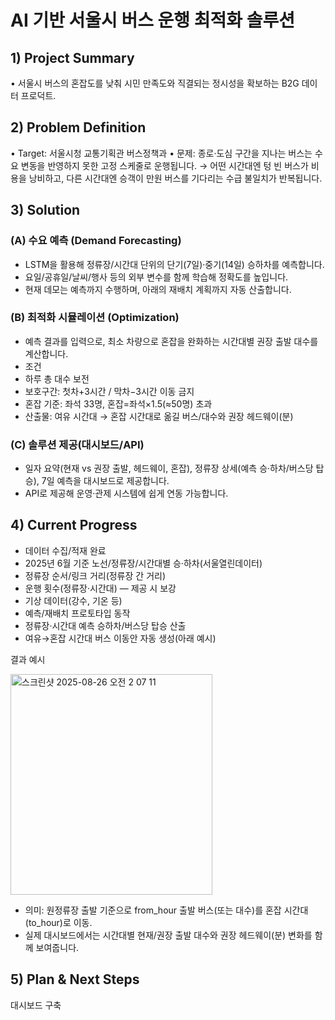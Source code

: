 # AI 기반 서울시 버스 운행 최적화 솔루션

## 1) Project Summary
•	서울시 버스의 혼잡도를 낮춰 시민 만족도와 직결되는 정시성을 확보하는 B2G 데이터 프로덕트.

## 2) Problem Definition
•	Target: 서울시청 교통기획관 버스정책과
•	문제: 종로·도심 구간을 지나는 버스는 수요 변동을 반영하지 못한 고정 스케줄로 운행됩니다.
→ 어떤 시간대엔 텅 빈 버스가 비용을 낭비하고, 다른 시간대엔 승객이 만원 버스를 기다리는 수급 불일치가 반복됩니다.

## 3) Solution

### (A) 수요 예측 (Demand Forecasting)

- LSTM을 활용해 정류장/시간대 단위의 단기(7일)·중기(14일) 승하차를 예측합니다.
- 요일/공휴일/날씨/행사 등의 외부 변수를 함께 학습해 정확도를 높입니다.
- 현재 데모는 예측까지 수행하며, 아래의 재배치 계획까지 자동 산출합니다.
	
### (B) 최적화 시뮬레이션 (Optimization)

- 예측 결과를 입력으로, 최소 차량으로 혼잡을 완화하는 시간대별 권장 출발 대수를 계산합니다.
- 조건
- 하루 총 대수 보전
- 보호구간: 첫차+3시간 / 막차−3시간 이동 금지
- 혼잡 기준: 좌석 33명, 혼잡=좌석×1.5(≈50명) 초과
- 산출물: 여유 시간대 → 혼잡 시간대로 옮길 버스/대수와 권장 헤드웨이(분)
	
### (C) 솔루션 제공(대시보드/API)

- 일자 요약(현재 vs 권장 출발, 헤드웨이, 혼잡), 정류장 상세(예측 승·하차/버스당 탑승), 7일 예측을 대시보드로 제공합니다.
- API로 제공해 운영·관제 시스템에 쉽게 연동 가능합니다.


## 4) Current Progress
- 데이터 수집/적재 완료
- 2025년 6월 기준 노선/정류장/시간대별 승·하차(서울열린데이터)
- 정류장 순서/링크 거리(정류장 간 거리)
- 운행 횟수(정류장·시간대) — 제공 시 보강
- 기상 데이터(강수, 기온 등)
- 예측/재배치 프로토타입 동작
- 정류장·시간대 예측 승하차/버스당 탑승 산출
- 여유→혼잡 시간대 버스 이동안 자동 생성(아래 예시)

결과 예시


<img width="323" height="353" alt="스크린샷 2025-08-26 오전 2 07 11" src="https://github.com/user-attachments/assets/de5d8c4a-4d8c-4c0d-9844-d288c9e49628" />

- 의미: 원정류장 출발 기준으로 from_hour 출발 버스(또는 대수)를 혼잡 시간대(to_hour)로 이동.
- 실제 대시보드에서는 시간대별 현재/권장 출발 대수와 권장 헤드웨이(분) 변화를 함께 보여줍니다.


## 5) Plan & Next Steps

대시보드 구축
